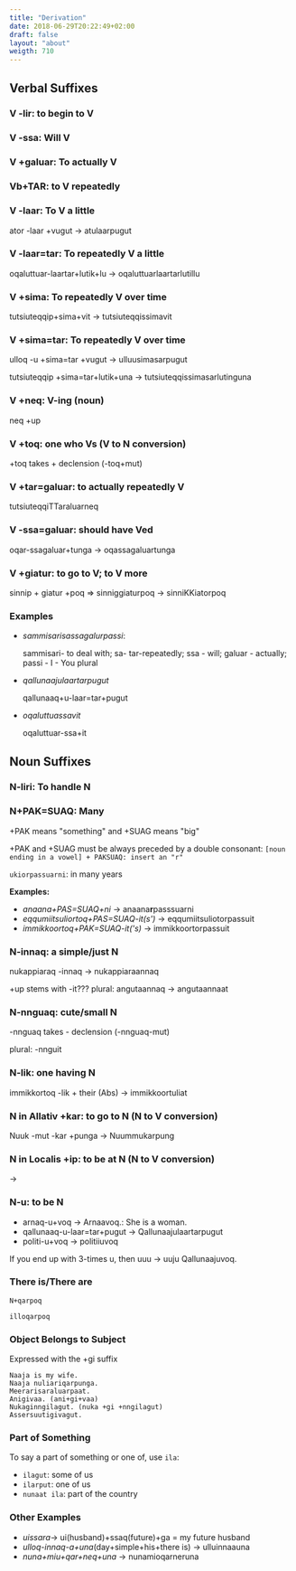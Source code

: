 ```yaml
---
title: "Derivation"
date: 2018-06-29T20:22:49+02:00
draft: false
layout: "about"
weigth: 710
---
```

## Verbal Suffixes

### V -lir: to begin to V

### V -ssa: Will V

### V +galuar: To actually V

### Vb+TAR: to V repeatedly

### V -laar: To V a little

ator -laar +vugut -> atulaarpugut

### V -laar=tar: To repeatedly V a little

oqaluttuar-laartar+lutik+lu -> oqaluttuarlaartarlutillu

### V +sima: To repeatedly V over time

tutsiuteqqip+sima+vit -> tutsiuteqqissimavit

### V +sima=tar: To repeatedly V over time

ulloq -u +sima=tar +vugut -> ulluusimasarpugut

tutsiuteqqip +sima=tar+lutik+una -> tutsiuteqqissimasarlutinguna

### V +neq: V-ing (noun)

neq +up

### V +toq: one who Vs (V to N conversion)

+toq takes + declension (-toq+mut)

### V +tar=galuar: to actually repeatedly V

tutsiuteqqiTTaraluarneq

### V -ssa=galuar: should have Ved

oqar-ssagaluar+tunga -> oqassagaluartunga

### V +giatur: to go to V; to V more

sinnip + giatur +poq => sinniggiaturpoq -> sinniKKiatorpoq

### Examples

*   _sammisarisassagalurpassi_:
    
    sammisari- to deal with; sa- tar-repeatedly; ssa - will; galuar - actually; passi - I - You plural
    
*   _qallunaajulaartarpugut_
    
    qallunaaq+u-laar=tar+pugut
    
*   _oqaluttuassavit_
    
    oqaluttuar-ssa+it

## Noun Suffixes

### N-liri: To handle N

### N+PAK=SUAQ: Many

+PAK means "something" and +SUAG means "big"

+PAK and +SUAG must be always preceded by a double consonant:
`[noun ending in a vowel] + PAKSUAQ: insert an "r"`

`ukiorpassuarni`: in many years

**Examples:**

* _anaana+PAS=SUAQ+ni_ -\> anaana**r**passsuarni
* _eqqumiitsuliortoq+PAS=SUAQ-it(s')_ -\> eqqumiitsuliotorpassuit
* _immikkoortoq+PAK=SUAQ-it('s)_ -\> immikkoortorpassuit

### N-innaq: a simple/just N

nukappiaraq -innaq -> nukappiaraannaq

+up stems with -it??? plural: angutaannaq -> angutaannaat

### N-nnguaq: cute/small N

-nnguaq takes - declension (-nnguaq-mut)

plural: -nnguit

### N-lik: one having N

immikkortoq -lik + their (Abs) -> immikkoortuliat

### N in Allativ +kar: to go to N (N to V conversion)

Nuuk -mut -kar +punga -> Nuummukarpung

### N in Localis +ip: to be at N (N to V conversion)

->

### N-u: to be N

* arnaq-u+voq -> Arnaavoq.: She is a woman.
* qallunaaq-u-laar=tar+pugut -> Qallunaajulaartarpugut
* politi-u+voq -> politiiuvoq

If you end up with 3-times u, then uuu -> uuju
Qallunaajuvoq.
### There is/There are
`N+qarpoq`

`illoqarpoq`
### Object Belongs to Subject

Expressed with the +gi suffix
~~~~
Naaja is my wife.
Naaja nuliariqarpunga.
Meerarisaraluarpaat.
Anigivaa. (ani+gi+vaa)
Nukaginngilagut. (nuka +gi +nngilagut)
Assersuutigivagut.
~~~~
### Part of Something

To say a part of something or one of, use `ila`:
* `ilagut`: some of us
* `ilarput`: one of us
* `nunaat ila`: part of the country

### Other Examples

*   _uissara_-\> ui(husband)+ssaq(future)+ga = my future husband
*   _ulloq-innaq-a+una_(day+simple+his+there is) -> ulluinnaauna
*   _nuna+miu+qar+neq+una_ -\> nunamioqarneruna